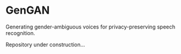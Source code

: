 # GenGAN
Generating gender-ambiguous voices for privacy-preserving speech recognition.

Repository under construction...

